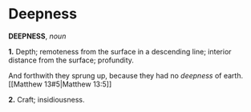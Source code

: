 # Deepness

**DEEPNESS**, _noun_

**1.** Depth; remoteness from the surface in a descending line; interior distance from the surface; profundity.

And forthwith they sprung up, because they had no _deepness_ of earth. [[Matthew 13#5|Matthew 13:5]]

**2.** Craft; insidiousness.